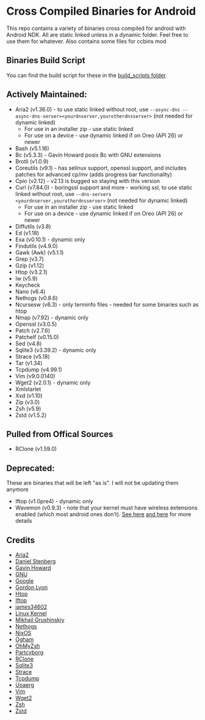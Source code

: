 # Cross Compiled Binaries for Android
This repo contains a variety of binaries cross compiled for android with Android NDK. All are static linked unless in a dynamic folder. Feel free to use them for whatever. Also contains some files for ccbins mod

## Binaries Build Script
You can find the build script for these in the [build_scripts folder](build_script).

## Actively Maintained:
* Aria2 (v1.36.0) - to use static linked without root, use `--async-dns --async-dns-server=<yourdnserver,yourotherdnsserver>` (not needed for dynamic linked)
  * For use in an installer zip - use static linked
  * For use on a device - use dynamic linked if on Oreo (API 26) or newer
* Bash (v5.1.16)
* Bc (v5.3.3) - Gavin Howard posix Bc with GNU extensions
* Brotli (v1.0.9)
* Coreutils (v9.1) - has selinux support, openssl support, and includes patches for advanced cp/mv (adds progress bar functionality)
* Cpio (v2.12) - v2.13 is bugged so staying with this version
* Curl (v7.84.0) - boringssl support and more - working ssl, to use static linked without root, use `--dns-servers <yourdnserver,yourotherdnsserver>` (not needed for dynamic linked)
  * For use in an installer zip - use static linked
  * For use on a device - use dynamic linked if on Oreo (API 26) or newer
* Diffutils (v3.8)
* Ed (v1.18)
* Exa (v0.10.1) - dynamic only
* Findutils (v4.9.0)
* Gawk (Awk) (v5.1.1)
* Grep (v3.7)
* Gzip (v1.12)
* Htop (v3.2.1)
* Iw (v5.9)
* Keycheck
* Nano (v6.4)
* Nethogs (v0.8.6)
* Ncursesw (v6.3) - only terminfo files - needed for some binaries such as htop
* Nmap (v7.92) - dynamic only
* Openssl (v3.0.5)
* Patch (v2.7.6)
* Patchelf (v0.15.0)
* Sed (v4.8)
* Sqlite3 (v3.39.2) - dynamic only
* Strace (v5.18)
* Tar (v1.34)
* Tcpdump (v4.99.1)
* Vim (v9.0.0140)
* Wget2 (v2.0.1) - dynamic only
* Xmlstarlet
* Xxd (v1.10)
* Zip (v3.0)
* Zsh (v5.9)
* Zstd (v1.5.2)

## Pulled from Offical Sources
* RClone (v1.59.0)

## Deprecated:
These are binaries that will be left "as is". I will not be updating them anymore
* Iftop (v1.0pre4) - dynamic only
* Wavemon (v0.9.3) - note that your kernel must have wireless extensions enabled (which most android ones don't). [See here](https://github.com/uoaerg/wavemon#dependencies) [and here](https://github.com/uoaerg/wavemon/blob/master/wavemon.1#L129) for more details

## Credits
* [Aria2](https://github.com/aria2/aria2)
* [Daniel Stenberg](https://curl.haxx.se)
* [Gavin Howard](https://github.com/gavinhoward/bc)
* [GNU](https://www.gnu.org/software)
* [Google](https://github.com/google/brotli)
* [Gordon Lyon](https://nmap.org)
* [Htop](https://github.com/hishamhm/htop)
* [Iftop](https://ex-parrot.com/psdw/iftop)
* [james34602](https://github.com/james34602)
* [Linux Kernel](https://www.kernel.org)
* [Mikhail Grushinskiy](http://xmlstar.sourceforge.net)
* [Nethogs](https://github.com/raboof/nethogs)
* [NixOS](https://nixos.org/patchelf.html)
* [Ogham](https://github.com/ogham/exa)
* [OhMyZsh](https://ohmyz.sh)
* [Partcyborg](https://github.com/Magisk-Modules-Repo/zsh_arm64)
* [RClone](https://rclone.org)
* [Sqlite3](https://sqlite.org/index.html)
* [Strace](https://github.com/strace/strace)
* [Tcpdump](https://www.tcpdump.org)
* [Uoaerg](https://github.com/uoaerg/wavemon)
* [Vim](https://github.com/vim/vim)
* [Wget2](https://gitlab.com/gnuwget/wget2)
* [Zsh](https://www.zsh.org)
* [Zstd](https://github.com/facebook/zstd)
